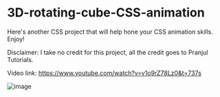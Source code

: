 # 3D-rotating-cube-CSS-animation
Here's another CSS project that will help hone your CSS animation skills. Enjoy!

Disclaimer: I take no credit for this project, all the credit goes to Pranjul Tutorials.

Video link: https://www.youtube.com/watch?v=v1o9rZ78Lz0&t=737s

![image](https://github.com/dndplus5/3D-rotating-cube-CSS-animation/assets/152653893/3e333c94-52d0-4d35-b728-a203245d266a)
